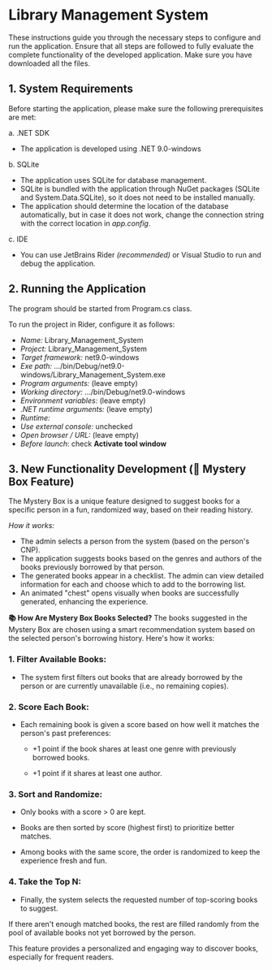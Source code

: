 # Library Management System

These instructions guide you through the necessary steps to configure and run the application. Ensure that all steps are followed to fully evaluate the complete functionality of the developed application. Make sure you have downloaded all the files.

## 1. System Requirements

Before starting the application, please make sure the following prerequisites are met:

a. .NET SDK
  -  The application is developed using .NET 9.0-windows

b. SQLite
  -  The application uses SQLite for database management.
  -  SQLite is bundled with the application through NuGet packages (SQLite and System.Data.SQLite), so it does not need to be installed manually.
  -  The application should determine the location of the database automatically, but in case it does not work, change the connection string with the correct location in *app.config*.

c. IDE
  -  You can use JetBrains Rider *(recommended)* or Visual Studio to run and debug the application.


## 2. Running the Application

The program should be started from Program.cs class.

To run the project in Rider, configure it as follows:
-  *Name:* Library_Management_System
-  *Project:* Library_Management_System
-  *Target framework:* net9.0-windows
-  *Exe path:* .../bin/Debug/net9.0-windows/Library_Management_System.exe
-  *Program arguments:* (leave empty)
-  *Working directory:* .../bin/Debug/net9.0-windows
-  *Environment variables:* (leave empty)
-  *.NET runtime arguments:* (leave empty)
-  *Runtime:* <Automatic>
-  *Use external console:* unchecked
-  *Open browser / URL:* (leave empty)
-  *Before launch*: check **Activate tool window**


## 3. New Functionality Development (🎁 Mystery Box Feature)

The Mystery Box is a unique feature designed to suggest books for a specific person in a fun, randomized way, based on their reading history.

*How it works:*
-  The admin selects a person from the system (based on the person's CNP).
-  The application suggests books based on the genres and authors of the books previously borrowed by that person.
-  The generated books appear in a checklist. The admin can view detailed information for each and choose which to add to the borrowing list.
-  An animated "chest" opens visually when books are successfully generated, enhancing the experience.

**📚 How Are Mystery Box Books Selected?**
The books suggested in the Mystery Box are chosen using a smart recommendation system based on the selected person's borrowing history. Here's how it works:

### 1. Filter Available Books:

 -  The system first filters out books that are already borrowed by the person or are currently unavailable (i.e., no remaining copies).

### 2. Score Each Book:

-  Each remaining book is given a score based on how well it matches the person's past preferences:

    -  +1 point if the book shares at least one genre with previously borrowed books.

    -  +1 point if it shares at least one author.

### 3. Sort and Randomize:

-  Only books with a score > 0 are kept.

-  Books are then sorted by score (highest first) to prioritize better matches.

-  Among books with the same score, the order is randomized to keep the experience fresh and fun.

### 4. Take the Top N:

-  Finally, the system selects the requested number of top-scoring books to suggest.

If there aren't enough matched books, the rest are filled randomly from the pool of available books not yet borrowed by the person.


This feature provides a personalized and engaging way to discover books, especially for frequent readers.
